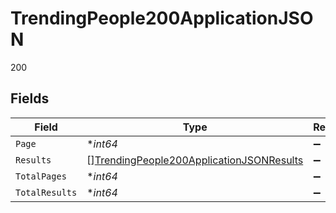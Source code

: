 # TrendingPeople200ApplicationJSON

200


## Fields

| Field                                                                                                           | Type                                                                                                            | Required                                                                                                        | Description                                                                                                     | Example                                                                                                         |
| --------------------------------------------------------------------------------------------------------------- | --------------------------------------------------------------------------------------------------------------- | --------------------------------------------------------------------------------------------------------------- | --------------------------------------------------------------------------------------------------------------- | --------------------------------------------------------------------------------------------------------------- |
| `Page`                                                                                                          | **int64*                                                                                                        | :heavy_minus_sign:                                                                                              | N/A                                                                                                             | 1                                                                                                               |
| `Results`                                                                                                       | [][TrendingPeople200ApplicationJSONResults](../../models/operations/trendingpeople200applicationjsonresults.md) | :heavy_minus_sign:                                                                                              | N/A                                                                                                             |                                                                                                                 |
| `TotalPages`                                                                                                    | **int64*                                                                                                        | :heavy_minus_sign:                                                                                              | N/A                                                                                                             | 1000                                                                                                            |
| `TotalResults`                                                                                                  | **int64*                                                                                                        | :heavy_minus_sign:                                                                                              | N/A                                                                                                             | 20000                                                                                                           |